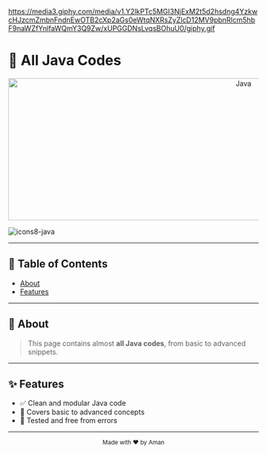 https://media3.giphy.com/media/v1.Y2lkPTc5MGI3NjExM2t5d2hsdng4YzkwcHJzcmZmbnFndnEwOTB2cXp2aGs0eWtqNXRsZyZlcD12MV9pbnRlcm5hbF9naWZfYnlfaWQmY3Q9Zw/xUPGGDNsLvqsBOhuU0/giphy.gif

# 🚀 All Java Codes

<p align="center">
  <img width="931" height="286" alt="Java" src="https://github.com/user-attachments/assets/522d9d79-037a-4e80-aba4-cffa401859e9" />
</p>

![icons8-java](https://github.com/user-attachments/assets/23d2ba8a-76a6-48fe-b182-0c9d4bc3e0cb)


---

## 📑 Table of Contents
- [About](#about)
- [Features](#features)

---

## 📖 About

> This page contains almost **all Java codes**, from basic to advanced snippets.

---

## ✨ Features

- ✅ Clean and modular Java code  
- 🚀 Covers basic to advanced concepts  
- 🔧 Tested and free from errors  

---

<p align="center">
  <sub>Made with ❤️ by Aman</sub>
</p>
